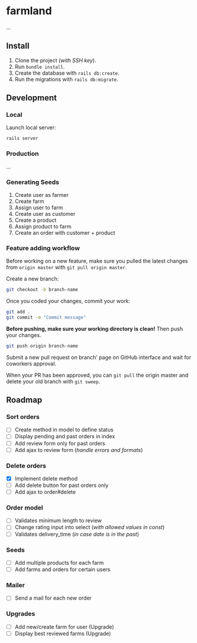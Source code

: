# farmland

...

## Install

1. Clone the project (*with SSH key*).
2. Run `bundle install`.
3. Create the database with `rails db:create`.
4. Run the migrations with `rails db:migrate`.

## Development

### Local

Launch local server:
```sh
rails server
```

### Production

...

### Generating Seeds

1. Create user as farmer
2. Create farm
3. Assign user to farm
4. Create user as customer
5. Create a product
6. Assign product to farm
7. Create an order with customer + product

### Feature adding workflow

Before working on a new feature, make sure you pulled the latest changes from `origin master` with `git pull origin master`.

Create a new branch:
```sh
git checkout -b branch-name
```

Once you coded your changes, commit your work:
```sh
git add .
git commit -m "Commit message"
```

**Before pushing, make sure your working directory is clean!** Then push your changes.

```sh
git push origin branch-name
```

Submit a new pull request on branch' page on GitHub interface and wait for coworkers approval.

When your PR has been approved, you can `git pull` the origin master and delete your old branch with `git sweep`.

## Roadmap

### Sort orders

- [ ] Create method in model to define status
- [ ] Display pending and past orders in index
- [ ] Add review form only for past orders
- [ ] Add ajax to review form (*handle errors and formats*)

### Delete orders

- [x] Implement delete method
- [ ] Add delete button for past orders only
- [ ] Add ajax to order#delete

### Order model
- [ ] Validates minimum length to review
- [ ] Change rating input into select (*with allowed values in const*)
- [ ] Validates delivery_time (*in case date is in the past*)

### Seeds

- [ ] Add multiple products for each farm
- [ ] Add farms and orders for certain users

### Mailer
  - [ ] Send a mail for each new order

### Upgrades

  - [ ] Add new/create farm for user (Upgrade)
  - [ ] Display best reviewed farms (Upgrade)
